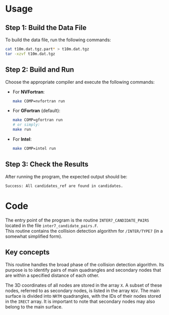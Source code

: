 # Usage

## Step 1: Build the Data File

To build the data file, run the following commands:

```bash
cat t10m.dat.tgz.part* > t10m.dat.tgz
tar -xzvf t10m.dat.tgz
```

## Step 2: Build and Run

Choose the appropriate compiler and execute the following commands:

- For **NVFortran**:
  ```bash
  make COMP=nvfortran run
  ```
- For **GFortran** (default):
  ```bash
  make COMP=gfortran run
  # or simply:
  make run
  ```
- For **Intel**:
  ```bash
  make COMP=intel run
  ```

## Step 3: Check the Results

After running the program, the expected output should be:

```
Success: All candidates_ref are found in candidates.
```

# Code

The entry point of the program is the routine `INTER7_CANDIDATE_PAIRS` located in the file `inter7_candidate_pairs.F`.  
This routine contains the collision detection algorithm for `/INTER/TYPE7` (in a somewhat simplified form).

## Key concepts

This routine handles the broad phase of the collision detection algorithm. Its purpose is to identify pairs of main quadrangles and secondary nodes that are within a specified distance of each other.

The 3D coordinates of all nodes are stored in the array `X`.
A subset of these nodes, referred to as secondary nodes, is listed in the array `NSV`.
The main surface is divided into `NRTM` quadrangles, with the IDs of their nodes stored in the `IRECT` array.
It is important to note that secondary nodes may also belong to the main surface.

